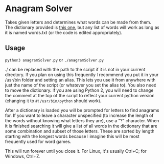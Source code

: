 # Anagram Solver
Takes given letters and determines what words can be made from them.
The dictionary provided is [this one](https://raw.githubusercontent.com/dwyl/english-words/master/words_alpha.txt), but any list of words will work as long as it is named words.txt (or the code is edited appropriately). 

## Usage
```python3 anagramSolver.py``` or ```./anagramSolver.py```

./ can be replaced with the path to the script if it is not in your current directory.
If you plan on using this frequently I recommend you put it in your /usr/bin folder and setting an alias.  This lets you use it from anywhere with just the name of the script (or whatever you set the alias to).  You also need to move the dictionary.
If you are using Python 2, you will need to change the comment at the top of the script to reflect your current python version (changing it to ```#!/usr/bin/python``` should work).

After a dictionary is loaded you will be prompted for letters to find anagrams for.  If you want to leave a character unspecified (to increase the length of the words without knowing what letters they are), use a "?" character.  When it is finished searching it will give a list of all words in the dictionary that are some combination and subset of those letters.  These are sorted by length starting with the longest words because I imagine this will be most frequently used for word games.

This will run forever until you close it.  For Linux, it's usually Ctrl+C; for Windows, Ctrl+Z.
